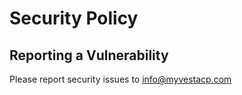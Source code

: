 # Security Policy

## Reporting a Vulnerability

Please report security issues to info@myvestacp.com
